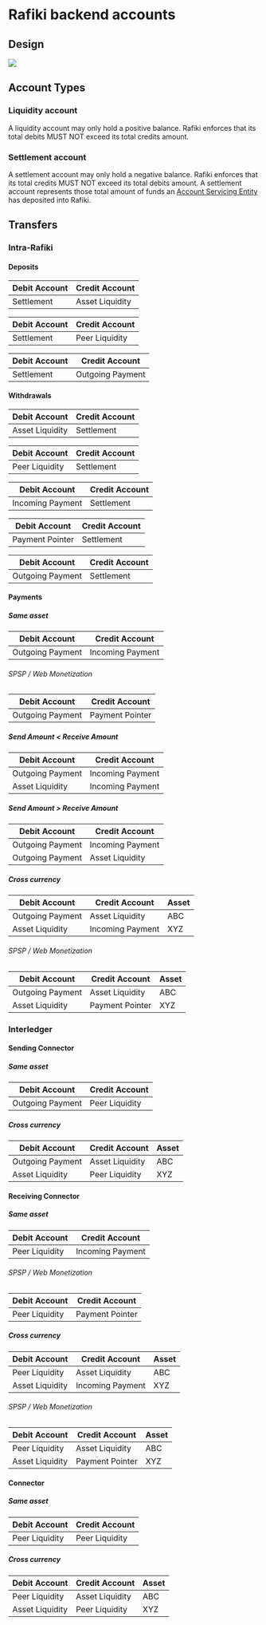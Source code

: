 # Rafiki backend accounts

## Design

[![](https://mermaid.ink/img/pako:eNqNVD1vwjAQ_SuRBxQkUHcGpCI6dGqqMrXpYJIjWE1sap8HhPjv9Uccx1GQypCc77179-ELN1KJGsiGNJJeztlhX_LM_JQ-eseRVj_Aa-995ZXoGG_yYBT02gHHpYffNDbCwsFI4XctEHL37D09XhgugszTY895riqhOVrZaAZMKcDcPYMiWB2YRqv97iuEq-W3xw6ScnUC6cDhEFCn6sKsMbjTGi2eegZiGJGlTMY1cMKcLGcys4Hj5mUJzoh1QJ8dZnJm6_V2VMAMmBadVuMILtuogodREe0rnRGLfcbivaDrYm6y2cLfgHkPUovYwyJoZC371axmeM2ov18nHFdldJuWbl7Ygk30kD9bjiNZkelWWtFCKGwkqKcDa0DuAEyKsawKPf4zbLSZD4uZLmLa5zbsr3ebL5isSAeyo6w2H_vNukuCZzOJkmyMWcOJ6hZLUvK7oepLTRFezFyFJBuUGlaEahQfV16Fs-fsGTX_FF1wXij_FMIcT7RVcP8DQHN1Og?type=png)](https://mermaid-js.github.io/mermaid-live-editor/edit#pako:eNqNVD1vwjAQ_SuRBxQkUHcGpCI6dGqqMrXpYJIjWE1sap8HhPjv9Uccx1GQypCc77179-ELN1KJGsiGNJJeztlhX_LM_JQ-eseRVj_Aa-995ZXoGG_yYBT02gHHpYffNDbCwsFI4XctEHL37D09XhgugszTY895riqhOVrZaAZMKcDcPYMiWB2YRqv97iuEq-W3xw6ScnUC6cDhEFCn6sKsMbjTGi2eegZiGJGlTMY1cMKcLGcys4Hj5mUJzoh1QJ8dZnJm6_V2VMAMmBadVuMILtuogodREe0rnRGLfcbivaDrYm6y2cLfgHkPUovYwyJoZC371axmeM2ov18nHFdldJuWbl7Ygk30kD9bjiNZkelWWtFCKGwkqKcDa0DuAEyKsawKPf4zbLSZD4uZLmLa5zbsr3ebL5isSAeyo6w2H_vNukuCZzOJkmyMWcOJ6hZLUvK7oepLTRFezFyFJBuUGlaEahQfV16Fs-fsGTX_FF1wXij_FMIcT7RVcP8DQHN1Og)

## Account Types

### Liquidity account

A liquidity account may only hold a positive balance. Rafiki enforces that its total debits MUST NOT exceed its total credits amount.

### Settlement account

A settlement account may only hold a negative balance. Rafiki enforces that its total credits MUST NOT exceed its total debits amount. A settlement account represents those total amount of funds an [Account Servicing Entity](./glossary.md#account-servicing-entity) has deposited into Rafiki.

## Transfers

### Intra-Rafiki

#### Deposits

| Debit Account | Credit Account  |
| ------------- | --------------- |
| Settlement    | Asset Liquidity |

| Debit Account | Credit Account |
| ------------- | -------------- |
| Settlement    | Peer Liquidity |

| Debit Account | Credit Account   |
| ------------- | ---------------- |
| Settlement    | Outgoing Payment |

#### Withdrawals

| Debit Account   | Credit Account |
| --------------- | -------------- |
| Asset Liquidity | Settlement     |

| Debit Account  | Credit Account |
| -------------- | -------------- |
| Peer Liquidity | Settlement     |

| Debit Account    | Credit Account |
| ---------------- | -------------- |
| Incoming Payment | Settlement     |

| Debit Account   | Credit Account |
| --------------- | -------------- |
| Payment Pointer | Settlement     |

| Debit Account    | Credit Account |
| ---------------- | -------------- |
| Outgoing Payment | Settlement     |

#### Payments

##### Same asset

| Debit Account    | Credit Account   |
| ---------------- | ---------------- |
| Outgoing Payment | Incoming Payment |

###### SPSP / Web Monetization

| Debit Account    | Credit Account  |
| ---------------- | --------------- |
| Outgoing Payment | Payment Pointer |

##### Send Amount < Receive Amount

| Debit Account    | Credit Account   |
| ---------------- | ---------------- |
| Outgoing Payment | Incoming Payment |
| Asset Liquidity  | Incoming Payment |

##### Send Amount > Receive Amount

| Debit Account    | Credit Account   |
| ---------------- | ---------------- |
| Outgoing Payment | Incoming Payment |
| Outgoing Payment | Asset Liquidity  |

##### Cross currency

| Debit Account    | Credit Account   | Asset |
| ---------------- | ---------------- | ----- |
| Outgoing Payment | Asset Liquidity  | ABC   |
| Asset Liquidity  | Incoming Payment | XYZ   |

###### SPSP / Web Monetization

| Debit Account    | Credit Account  | Asset |
| ---------------- | --------------- | ----- |
| Outgoing Payment | Asset Liquidity | ABC   |
| Asset Liquidity  | Payment Pointer | XYZ   |

### Interledger

#### Sending Connector

##### Same asset

| Debit Account    | Credit Account |
| ---------------- | -------------- |
| Outgoing Payment | Peer Liquidity |

##### Cross currency

| Debit Account    | Credit Account  | Asset |
| ---------------- | --------------- | ----- |
| Outgoing Payment | Asset Liquidity | ABC   |
| Asset Liquidity  | Peer Liquidity  | XYZ   |

#### Receiving Connector

##### Same asset

| Debit Account  | Credit Account   |
| -------------- | ---------------- |
| Peer Liquidity | Incoming Payment |

###### SPSP / Web Monetization

| Debit Account  | Credit Account  |
| -------------- | --------------- |
| Peer Liquidity | Payment Pointer |

##### Cross currency

| Debit Account   | Credit Account   | Asset |
| --------------- | ---------------- | ----- |
| Peer Liquidity  | Asset Liquidity  | ABC   |
| Asset Liquidity | Incoming Payment | XYZ   |

###### SPSP / Web Monetization

| Debit Account   | Credit Account  | Asset |
| --------------- | --------------- | ----- |
| Peer Liquidity  | Asset Liquidity | ABC   |
| Asset Liquidity | Payment Pointer | XYZ   |

#### Connector

##### Same asset

| Debit Account  | Credit Account |
| -------------- | -------------- |
| Peer Liquidity | Peer Liquidity |

##### Cross currency

| Debit Account   | Credit Account  | Asset |
| --------------- | --------------- | ----- |
| Peer Liquidity  | Asset Liquidity | ABC   |
| Asset Liquidity | Peer Liquidity  | XYZ   |

